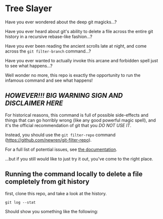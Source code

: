 # Tree Slayer

Have you ever wondered about the deep git magicks...?

Have you ever heard about git's ability to delete a file across the entire git history in a recursive rebase-like fashion...?

Have you ever been reading the ancient scrolls late at night, and come across the `git filter-branch` command...?

Have you ever wanted to actually invoke this arcane and forbidden spell just to see what happens...?

Well wonder no more, this repo is exactly the opportunity to run the infamous command and see what happens!

## *HOWEVER!!! BIG WARNING SIGN AND DISCLAIMER HERE*

For historical reasons, this command is full of possible side-effects and things that can go horribly wrong (like any good powerful magic spell), and it's the official recommendation of git that you *DO NOT USE IT*.

Instead, you should use the `git filter-repo` command (https://github.com/newren/git-filter-repo).

For a full list of potential issues, see [the documentation](https://git-scm.com/docs/git-filter-branch#SAFETY).

...but if you still would like to just try it out, you've come to the right place.

## Running the command locally to delete a file completely from git history

first, clone this repo, and take a look at the history.

```
git log --stat
```

Should show you something like the following:



